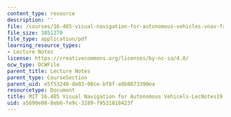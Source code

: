 ```yaml
---
content_type: resource
description: ''
file: /courses/16-485-visual-navigation-for-autonomous-vehicles-vnav-fall-2020/a5690e088eb6fe9c3289f9531818423f_MIT16_485F20_lec19.pdf
file_size: 3851270
file_type: application/pdf
learning_resource_types:
- Lecture Notes
license: https://creativecommons.org/licenses/by-nc-sa/4.0/
ocw_type: OCWFile
parent_title: Lecture Notes
parent_type: CourseSection
parent_uid: e5f53240-de03-08ce-bf8f-a9b8873390ea
resourcetype: Document
title: MIT 16.485 Visual Navigation for Autonomous Vehicels-LecNotes19
uid: a5690e08-8eb6-fe9c-3289-f9531818423f
---
```

